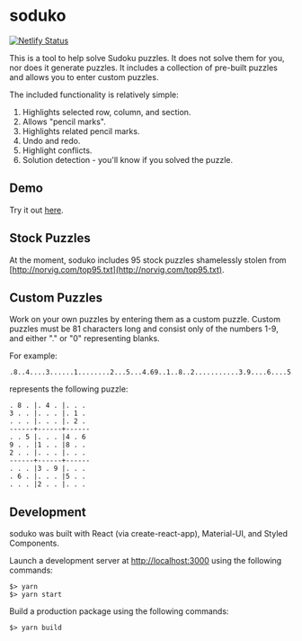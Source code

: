 # soduko

[![Netlify Status](https://api.netlify.com/api/v1/badges/fd540547-809c-43ab-b0a5-2260f08203af/deploy-status)](https://app.netlify.com/sites/soduko/deploys)

This is a tool to help solve Sudoku puzzles. It does not solve them for you, nor does it generate puzzles. It includes a collection of pre-built puzzles and allows you to enter custom puzzles.

The included functionality is relatively simple:

1. Highlights selected row, column, and section.
2. Allows "pencil marks".
3. Highlights related pencil marks.
4. Undo and redo.
5. Highlight conflicts.
6. Solution detection - you'll know if you solved the puzzle.

## Demo

Try it out [here](https://soduko.me).

## Stock Puzzles

At the moment, soduko includes 95 stock puzzles shamelessly stolen from [http://norvig.com/top95.txt](http://norvig.com/top95.txt).

## Custom Puzzles

Work on your own puzzles by entering them as a custom puzzle. Custom puzzles must be 81 characters long and consist only of the numbers 1-9, and either "." or "0" representing blanks.

For example:

    .8..4....3......1........2...5...4.69..1..8..2...........3.9....6....5.....2.....

represents the following puzzle:

    . 8 . |. 4 . |. . . 
    3 . . |. . . |. 1 . 
    . . . |. . . |. 2 . 
    ------+------+------
    . . 5 |. . . |4 . 6 
    9 . . |1 . . |8 . . 
    2 . . |. . . |. . . 
    ------+------+------
    . . . |3 . 9 |. . . 
    . 6 . |. . . |5 . . 
    . . . |2 . . |. . . 

## Development

soduko was built with React (via create-react-app), Material-UI, and Styled Components.

Launch a development server at [http://localhost:3000](http://localhost:3000) using the following commands:

    $> yarn
    $> yarn start

Build a production package using the following commands:

    $> yarn build
